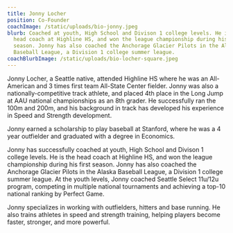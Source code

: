 ```yaml
---
title: Jonny Locher
position: Co-Founder
coachImage: /static/uploads/bio-jonny.jpeg
blurb: Coached at youth, High School and Divison 1 college levels. He is the
  head coach at Highline HS, and won the league championship during his first
  season. Jonny has also coached the Anchorage Glacier Pilots in the Alaska
  Baseball League, a Division 1 college summer league.
coachBlurbImage: /static/uploads/bio-locher-square.jpeg
---
```

Jonny Locher, a Seattle native, attended Highline HS where he was an All-American and 3 times first team All-State Center fielder. Jonny was also a nationally-competitive track athlete, and placed 4th place in the Long Jump at AAU national championships as an 8th grader. He successfully ran the 100m and 200m, and his background in track has developed his experience in Speed and Strength development.

Jonny earned a scholarship to play baseball at Stanford, where he was a 4 year outfielder and graduated with a degree in Economics.

Jonny has successfully coached at youth, High School and Divison 1 college levels. He is the head coach at Highline HS, and won the league championship during his first season. Jonny has also coached the Anchorage Glacier Pilots in the Alaska Baseball League, a Division 1 college summer league. At the youth levels, Jonny coached Seattle Select 11u/12u program, competing in multiple national tournaments and achieving a top-10 national ranking by Perfect Game. 

Jonny specializes in working with outfielders, hitters and base running. He also trains athletes in speed and strength training, helping players become faster, stronger, and more powerful.
